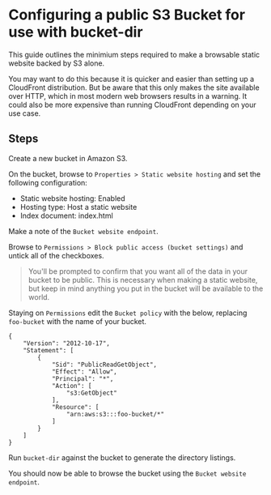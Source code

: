 # Configuring a public S3 Bucket for use with bucket-dir

This guide outlines the minimium steps required to make a browsable static website backed by S3 alone.

You may want to do this because it is quicker and easier than setting up a CloudFront distribution. But be aware that this only makes the site available over HTTP, which in most modern web browsers results in a warning. It could also be more expensive than running CloudFront depending on your use case.

## Steps

Create a new bucket in Amazon S3.

On the bucket, browse to `Properties > Static website hosting` and set the following configuration:

* Static website hosting: Enabled
* Hosting type: Host a static website
* Index document: index.html

Make a note of the `Bucket website endpoint`.

Browse to `Permissions > Block public access (bucket settings)` and untick all of the checkboxes.

> You'll be prompted to confirm that you want all of the data in your bucket to be public. This is necessary when making a static website, but keep in mind anything you put in the bucket will be available to the world.

Staying on `Permissions` edit the `Bucket policy` with the below, replacing `foo-bucket` with the name of your bucket.

```
{
    "Version": "2012-10-17",
    "Statement": [
        {
            "Sid": "PublicReadGetObject",
            "Effect": "Allow",
            "Principal": "*",
            "Action": [
                "s3:GetObject"
            ],
            "Resource": [
                "arn:aws:s3:::foo-bucket/*"
            ]
        }
    ]
}
```

Run `bucket-dir` against the bucket to generate the directory listings.

You should now be able to browse the bucket using the `Bucket website endpoint`.
